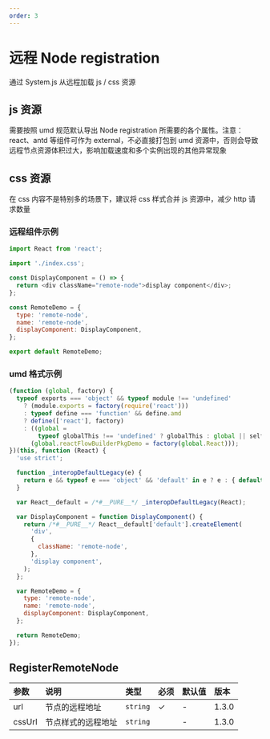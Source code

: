 ```yaml
---
order: 3
---
```


# 远程 Node registration

通过 System.js 从远程加载 js / css 资源

## js 资源

需要按照 umd 规范默认导出 Node registration 所需要的各个属性。注意：react、antd 等组件可作为 external，不必直接打包到 umd 资源中，否则会导致远程节点资源体积过大，影响加载速度和多个实例出现的其他异常现象

## css 资源

在 css 内容不是特别多的场景下，建议将 css 样式合并 js 资源中，减少 http 请求数量

### 远程组件示例

```javascript
import React from 'react';

import './index.css';

const DisplayComponent = () => {
  return <div className="remote-node">display component</div>;
};

const RemoteDemo = {
  type: 'remote-node',
  name: 'remote-node',
  displayComponent: DisplayComponent,
};

export default RemoteDemo;
```

### umd 格式示例

```javascript
(function (global, factory) {
  typeof exports === 'object' && typeof module !== 'undefined'
    ? (module.exports = factory(require('react')))
    : typeof define === 'function' && define.amd
    ? define(['react'], factory)
    : ((global =
        typeof globalThis !== 'undefined' ? globalThis : global || self),
      (global.reactFlowBuilderPkgDemo = factory(global.React)));
})(this, function (React) {
  'use strict';

  function _interopDefaultLegacy(e) {
    return e && typeof e === 'object' && 'default' in e ? e : { default: e };
  }

  var React__default = /*#__PURE__*/ _interopDefaultLegacy(React);

  var DisplayComponent = function DisplayComponent() {
    return /*#__PURE__*/ React__default['default'].createElement(
      'div',
      {
        className: 'remote-node',
      },
      'display component',
    );
  };

  var RemoteDemo = {
    type: 'remote-node',
    name: 'remote-node',
    displayComponent: DisplayComponent,
  };

  return RemoteDemo;
});
```

## RegisterRemoteNode

| 参数   | 说明               | 类型     | 必须 | 默认值 | 版本  |
| :----- | :----------------- | :------- | :--- | :----- | :---- |
| url    | 节点的远程地址     | `string` | ✓    | -      | 1.3.0 |
| cssUrl | 节点样式的远程地址 | `string` |      | -      | 1.3.0 |

<code src="./demo/remote/index.tsx" />
